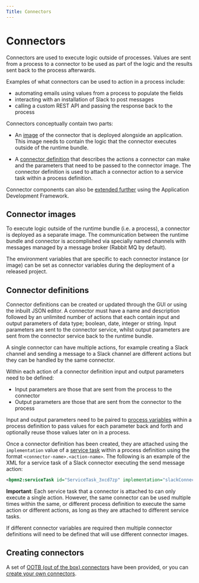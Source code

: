 ```yaml
---
Title: Connectors
---
```


# Connectors 
Connectors are used to execute logic outside of processes. Values are sent from a process to a connector to be used as part of the logic and the results sent back to the process afterwards.

Examples of what connectors can be used to action in a process include:

* automating emails using values from a process to populate the fields 
* interacting with an installation of Slack to post messages
* calling a custom REST API and passing the response back to the process 

Connectors conceptually contain two parts:

* An [image](#connector-images) of the connector that is deployed alongside an application. This image needs to contain the logic that the connector executes outside of the runtime bundle. 

* A [connector definition](#connector-definitions) that describes the actions a connector can make and the parameters that need to be passed to the connector image. The connector definition is used to attach a connector action to a service task within a process definition. 

Connector components can also be [extended further](https://www.alfresco.com/abn/adf/docs/process-services-cloud/) using the Application Development Framework. 

## Connector images
To execute logic outside of the runtime bundle (i.e. a process), a connector is deployed as a separate image. The communication between the runtime bundle and connector is accomplished via specially named channels with messages managed by a message broker (Rabbit MQ by default). 

The environment variables that are specific to each connector instance (or image) can be set as connector variables during the deployment of a released project.

## Connector definitions
Connector definitions can be created or updated through the GUI or using the inbuilt JSON editor. A connector must have a name and description followed by an unlimited number of actions that each contain input and output parameters of data type; boolean, date, integer or string. Input parameters are sent to the connector service, whilst output parameters are sent from the connector service back to the runtime bundle. 

A single connector can have multiple actions, for example creating a Slack channel and sending a message to a Slack channel are different actions but they can be handled by the same connector.

Within each action of a connector definition input and output parameters need to be defined:

*  Input parameters are those that are sent from the process to the connector
*  Output parameters are those that are sent from the connector to the process 

Input and output parameters need to be paired to [process variables](../../modeling/modeling-processes/README.md#process-variables) within a process definition to pass values for each parameter back and forth and optionally reuse those values later on in a process.

Once a connector definition has been created, they are attached using the `implementation` value of a [service task](../../modeling/modeling-processes/processes-bpmn/bpmn-service.md) within a process definition using the format `<connector-name>.<action-name>`. The following is an example of the XML for a service task of a Slack connector executing the send message action: 

```xml
<bpmn2:serviceTask id="ServiceTask_3xcd7zp" implementation="slackConnector.SEND_MESSAGE" />
```

**Important**: Each service task that a connector is attached to can only execute a single action. However, the same connector can be used multiple times within the same, or different process definition to execute the same action or different actions, as long as they are attached to different service tasks. 

If different connector variables are required then multiple connector definitions will need to be defined that will use different connector images.

## Creating connectors
A set of [OOTB (out of the box) connectors](../modeling-connectors/connectors-ootb/README.md) have been provided, or you can [create your own connectors](../modeling-connectors/connectors-create.md).
